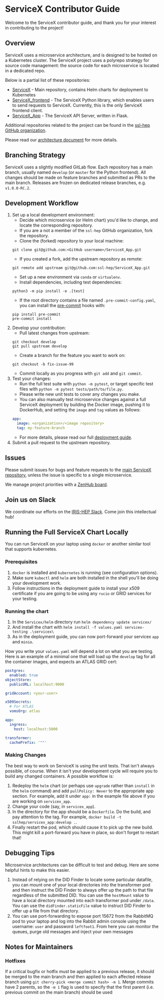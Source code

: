 # ServiceX Contributor Guide

Welcome to the ServiceX contributor guide, and thank you for your interest in contributing to the project!

## Overview

ServiceX uses a microservice architecture, 
and is designed to be hosted on a Kubernetes cluster. 
The ServiceX project uses a polyrepo strategy for source code management: 
the source code for each microservice is located in a dedicated repo. 

Below is a partial list of these repositories:

- [ServiceX](https://github.com/ssl-hep/ServiceX) - Main repository, contains Helm charts for deployment to Kubernetes
- [ServiceX_frontend](https://github.com/ssl-hep/ServiceX_frontend) - The ServiceX Python library, which enables users to send requests to ServiceX. Currently, this is the only ServiceX frontend client.
- [ServiceX_App](https://github.com/ssl-hep/ServiceX_App) - The ServiceX API Server, written in Flask.

Additional repositories related to the project can be found in the [ssl-hep GitHub organization](https://github.com/ssl-hep).

Please read our [architecture document](https://servicex.readthedocs.io/en/latest/development/architecture/) for more details.

## Branching Strategy

ServiceX uses a slightly modified GitLab flow. Each repository has a main branch, usually named `develop` (or `master` for the Python frontend). All changes should be made on feature branches and submitted as PRs to the main branch. Releases are frozen on dedicated release branches, e.g. `v1.0.0-RC.2`. 

## Development Workflow

1. Set up a local development environment:
    - Decide which microservice (or Helm chart) you'd like to change, 
    and locate the corresponding repository. 
    - If you are a not a member of the `ssl-hep` GitHub organization, 
    fork the repository.
    - Clone the (forked) repository to your local machine:
    ```
    git clone git@github.com:<GitHub username>/ServiceX_App.git
    ```
    - If you created a fork, add the upstream repository as remote:
    ```
    git remote add upstream git@github.com:ssl-hep/ServiceX_App.git
    ```
    - Set up a new environment via ``conda`` or ``virtualenv``.
    - Install dependencies, including test dependencies:
    ```
    python3 -m pip install -e .[test]
    ```
    - If the root directory contains a file named `.pre-commit-config.yaml`,
    you can install the [pre-commit](https://pre-commit.com/) hooks with:
    ```
    pip install pre-commit
    pre-commit install
    ```
1. Develop your contribution:
    - Pull latest changes from upstream:
    ```
    git checkout develop
    git pull upstream develop
    ```
    - Create a branch for the feature you want to work on:
    ```
    git checkout -b fix-issue-99
    ```
    - Commit locally as you progress with `git add` and `git commit`.
1. Test your changes:
    - Run the full test suite with `python -m pytest`, or target specific test files with `python -m pytest tests/path/to/file.py`.
    - Please write new unit tests to cover any changes you make.
    - You can also manually test microservice changes against a full ServiceX deployment by building the Docker image, pushing it to DockerHub, and setting the `image` and `tag` values as follows:
    ```yaml
    app:
      image: <organization>/<image repository>
      tag: my-feature-branch
    ``` 
    - For more details, please read our full 
    [deployment guide](https://servicex.readthedocs.io/en/latest/deployment/basic). 
1. Submit a pull request to the upstream repository.

## Issues
Please submit issues for bugs and feature requests to the [main ServiceX repository](https://github.com/ssl-hep/ServiceX),
unless the issue is specific to a single microservice.

We manage project priorities with a [ZenHub board](https://app.zenhub.com/workspaces/servicex-5caba4288d0ceb76ea94ae1f/board?repos=180217333,180236972,185614791,182823774,202592339).

## Join us on Slack
We coordinate our efforts on the [IRIS-HEP Slack](http://iris-hep.slack.com).
Come join this intellectual hub!

## Running the Full ServiceX Chart Locally

You can run ServiceX on your laptop using `docker` or another similar tool that supports kubernetes.

### Prerequisites

1. `docker` is installed and `kubernetes` is running (see configuration options).
1. Make sure `kubectl` and `helm` are both installed in the shell you'll be doing your development work.
1. Follow instructions in the deployment guide to install your x509 certificate if you are going to be using any `rucio` or GRID services for your testing.

### Running the chart

1. In the `Servicex/helm` directory run `helm dependency update servicex/`
1. And install the chart with `helm install -f values.yaml servicex-testing .\servicex\`
1. As in the deployment guide, you can now port-forward your servicex `app` and `minio`.

How you write your `values.yaml` will depend a lot on what you are testing. Here is an example of a minimal one that will load up the `develop` tag for all the container images, and expects an ATLAS GRID cert:

```yaml
postgres:
  enabled: true
objectStore:
  publicURL: localhost:9000

gridAccount: <your-user>

x509Secrets:
  # For ATLAS
  vomsOrg: atlas

app:
  ingress:
    host: localhost:5000

transformer:
  cachePrefix: '""'
```

### Making Changes

The best way to work on ServiceX is using the unit tests. That isn't always possible, of course. When it isn't your development cycle will require you to build any changed containers. A possible workflow is:

1. Redeploy the `helm` chart (or perhaps use `upgrade` rather than `install` in the `helm` command) and add `pullPolicy: Never` to the appropriate app section. For example, add it under `app:` in the example file above if you are working on `servicex_app`.
1. Change your code (say, in `servicex_app`).
1. In the directory for the app should be a `Dockerfile`. Do the build, and pay attention to the tag. For example, `docker build -t sslhep/servicex_app:develop .`.
1. Finally restart the pod, which should cause it to pick up the new build. This might kill a port-forward you have in place, so don't forget to restart that!

## Debugging Tips
Microservice architectures can be difficult to test and debug. Here are some 
helpful hints to make this easier.

1. Instead of relying on the DID Finder to locate some particular datafile, you
can mount one of your local directories into the transformer pod and then 
instruct the DID Finder to always offer up the path to that file regardless of
the submitted DID. You can use the `hostMount` value to have a local directory
mounted into each transformer pod under `/data`. You can use the 
`didFinder.staticFile` value to instruct DID Finder to offer up a file from that
directory.
2. You can use port-forwarding to expose port 15672 from the RabbitMQ pod to 
your laptop and log into the Rabbit admin console using the username: `user` and
password `leftfoot1`. From here you can monitor the queues, purge old messages
and inject your own messages

## Notes for Maintainers

### Hotfixes

If a critical bugfix or hotfix must be applied to a previous release, it should be merged to the main branch and then applied to each affected release branch using `git cherry-pick <merge commit hash> -m 1`. Merge commits have 2 parents, so the `-m 1` flag is used to specify that the first parent (i.e. previous commit on the main branch) should be used 
